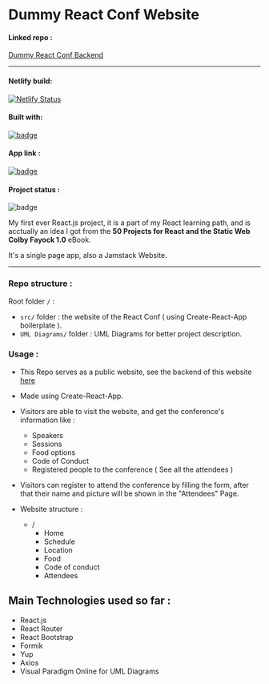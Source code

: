 # Dummy React Conf Website

#### Linked repo :

[Dummy React Conf Backend](https://github.com/salimdellali/dummy-react-conf-backend)

---

#### Netlify build:

[![Netlify Status](https://api.netlify.com/api/v1/badges/05ad2da4-24f1-4c55-ba79-8d5a1d86b277/deploy-status)](https://app.netlify.com/sites/dummy-react-conf-website/deploys)

#### Built with:

[![badge](https://img.shields.io/static/v1?logo=react&logoColor=61DAFB&message=React.js&label=%20&color=gray&style=flat)](https://reactjs.org)

#### App link :

[![badge](https://img.shields.io/static/v1?label=Visit%20Website&message=Here&color=61DAFB&style=flat)](https://dummy-react-conf-website.netlify.app)

#### Project status :

![badge](https://img.shields.io/badge/Project%20Status-Under%20Development-lightgray)

My first ever React.js project, it is a part of my React learning path, and is acctually an idea I got from the **50 Projects for React and the Static Web Colby Fayock 1.0** eBook.

It's a single page app, also a Jamstack Website.

---

### Repo structure :

Root folder `/` :

- `src/` folder : the website of the React Conf ( using Create-React-App boilerplate ).
- `UML Diagrams/` folder : UML Diagrams for better project description.

### Usage :

- This Repo serves as a public website, see the backend of this website [here](https://github.com/salimdellali/dummy-react-conf-backend)

- Made using Create-React-App.

- Visitors are able to visit the website, and get the conference's information like :

  - Speakers
  - Sessions
  - Food options
  - Code of Conduct
  - Registered people to the conference ( See all the attendees )

- Visitors can register to attend the conference by filling the form, after that their name and picture will be shown in the "Attendees" Page.

- Website structure :
  - /
    - Home
    - Schedule
    - Location
    - Food
    - Code of conduct
    - Attendees

## Main Technologies used so far :

- React.js
- React Router
- React Bootstrap
- Formik
- Yup
- Axios
- Visual Paradigm Online for UML Diagrams
